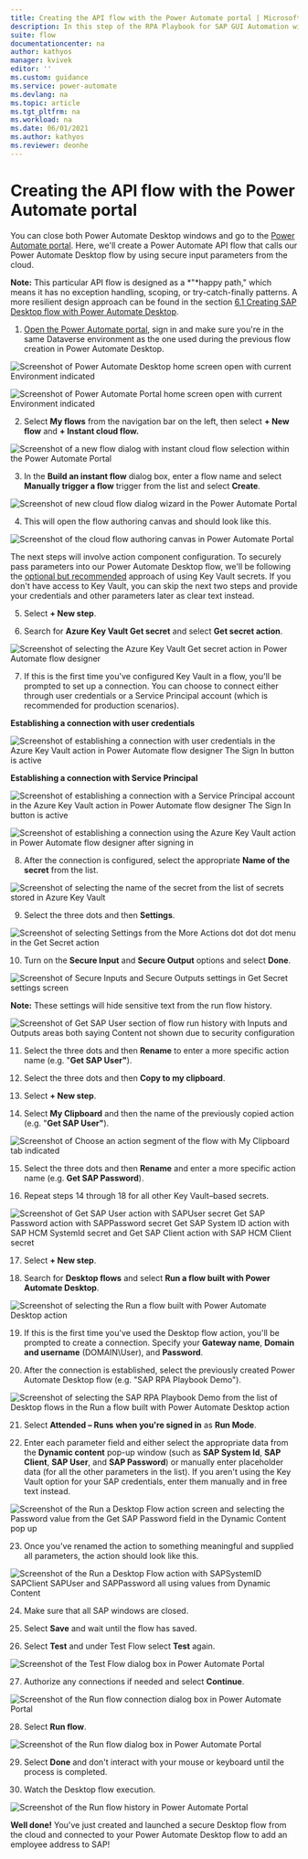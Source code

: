```yaml
---
title: Creating the API flow with the Power Automate portal | Microsoft Docs
description: In this step of the RPA Playbook for SAP GUI Automation with Power Automate tutorial, we'll create a Power Automate API flow that calls our Power Automate Desktop flow using secure input parameters from the cloud.
suite: flow
documentationcenter: na
author: kathyos
manager: kvivek
editor: ''
ms.custom: guidance
ms.service: power-automate
ms.devlang: na
ms.topic: article
ms.tgt_pltfrm: na
ms.workload: na
ms.date: 06/01/2021
ms.author: kathyos
ms.reviewer: deonhe
---
```


# Creating the API flow with the Power Automate portal

You can close both Power Automate Desktop windows and go to the [Power Automate portal](https://flow.microsoft.com/). Here, we'll create a Power Automate API flow that calls our Power Automate Desktop flow by using secure input parameters from the cloud.

**Note:** This particular API flow is designed as a *"*happy path," which means it has no exception handling, scoping, or try-catch-finally patterns. A more resilient design approach can be found in the section [6.1 Creating SAP Desktop flow with Power Automate Desktop](#creating-an-sap-desktop-flow-with-power-automate-desktop).

1.  [Open the Power Automate portal](https://flow.microsoft.com/), sign in and make sure you're in the same Dataverse environment as the one used during the previous flow creation in Power Automate Desktop.

![Screenshot of Power Automate Desktop home screen open with current Environment indicated ](media/power-automate-desktop-home-screen-with-current-environment.png)

![Screenshot of Power Automate Portal home screen open with current Environment indicated  ](media/power-automate-portal-with-current-environment.png)

2.  Select **My flows** from the navigation bar on the left, then select **+ New flow** and **+ Instant cloud flow.**

![Screenshot of a new flow dialog with instant cloud flow selection within the Power Automate Portal ](media/new-flow-dialog-with-instant-cloud-flow.png)

3.  In the **Build an instant flow** dialog box, enter a flow name and select **Manually trigger a flow** trigger from the list and select **Create**.

![Screenshot of new cloud flow dialog wizard in the Power Automate Portal ](media/new-cloud-flow-dialog-wizard.png)

4.  This will open the flow authoring canvas and should look like this.

![Screenshot of the cloud flow authoring canvas in Power Automate Portal ](media/cloud-flow-canvas.png)

The next steps will involve action component configuration. To securely pass parameters into our Power Automate Desktop flow, we'll be following the [optional but recommended](#azure-key-vault-credentials-optional) approach of using Key Vault secrets. If you don't have access to Key Vault, you can skip the next two steps and provide your credentials and other parameters later as clear text instead.

5.  Select **+ New step**.

6.  Search for **Azure Key Vault Get secret** and select **Get secret action**.

![Screenshot of selecting the Azure Key Vault  Get secret action in Power Automate flow designer ](media/azure-key-vault-get-secret-action.png)

7.  If this is the first time you've configured Key Vault in a flow, you'll be prompted to set up a connection. You can choose to connect either through user credentials or a Service Principal account (which is recommended for production scenarios).

**Establishing a connection with user credentials**

![Screenshot of establishing a connection with user credentials in the Azure Key Vault action in Power Automate flow designer  The Sign In button is active ](media/establishing-connection-with-user-credentials-azure-key-vault-action.png)

**Establishing a connection with Service Principal**

![Screenshot of establishing a connection with a Service Principal account in the Azure Key Vault action in Power Automate flow designer  The Sign In button is active ](media/establishing-connection-with-service-principal-azure-key-vault-action.png)

![Screenshot of establishing a connection using the Azure Key Vault action in Power Automate flow designer after signing in ](media/establishing-connection-with-azure-key-vault-action-after-signin.png)

8.  After the connection is configured, select the appropriate **Name of the secret** from the list.

![Screenshot of selecting the name of the secret from the list of secrets stored in Azure Key Vault ](media/selecting-name-of-secret-azure-key-vault.png)

9.  Select the three dots and then **Settings**.

![Screenshot of selecting Settings from the More Actions dot dot dot menu in the Get Secret action ](media/selecting-settings-more-actions-menu-get-secret-action.png)

10. Turn on the **Secure Input** and **Secure Output** options and select **Done**.

![Screenshot of Secure Inputs and Secure Outputs settings in Get Secret settings screen ](media/secure-inputs-secure-outputs-get-secret-settings.png)

**Note:** These settings will hide sensitive text from the run flow history.

![Screenshot of Get SAP User section of flow run history with Inputs and Outputs areas both saying Content not shown due to security configuration](media/get-SAP-user-section-flow-run-history.png)

11. Select the three dots and then **Rename** to enter a more specific action name (e.g. "**Get SAP User"**).

12. Select the three dots and then **Copy to my clipboard**.

13. Select **+ New step**.

14. Select **My Clipboard** and then the name of the previously copied action (e.g. "**Get SAP User"**).

![Screenshot of Choose an action segment of the flow with My Clipboard tab indicated](media/choose-action-segment-with-my-clipboard-tab.png)

15. Select the three dots and then **Rename** and enter a more specific action name (e.g. **Get SAP Password**).

16. Repeat steps 14 through 18 for all other Key Vault–based secrets.

![Screenshot of Get SAP User action with SAPUser secret Get SAP Password action with SAPPassword secret Get SAP System ID action with SAP HCM SystemId secret and Get SAP Client action with SAP HCM Client secret ](media/get-SAP-user-action-with-secrets.png)

17. Select **+ New step**.

18. Search for **Desktop flows** and select **Run a flow built with Power Automate Desktop**.

![Screenshot of selecting the Run a flow built with Power Automate Desktop action ](media/selecting-run-flow-built-with-pad-action.png)

19. If this is the first time you've used the Desktop flow action, you'll be prompted to create a connection. Specify your **Gateway name**, **Domain and username** (DOMAIN\\User), and **Password**.

20. After the connection is established, select the previously created Power Automate Desktop flow (e.g. "SAP RPA Playbook Demo").

![Screenshot of selecting the SAP RPA Playbook Demo from the list of Desktop flows in the Run a flow built with Power Automate Desktop action ](media/selecting-SAP-RPA-playbook-demo.png)

21. Select **Attended – Runs** **when you're signed in** as **Run Mode**.

22. Enter each parameter field and either select the appropriate data from the **Dynamic content** pop-up window (such as **SAP System Id**, **SAP Client**, **SAP User**, and **SAP Password**) or manually enter placeholder data (for all the other parameters in the list). If you aren't using the Key Vault option for your SAP credentials, enter them manually and in free text instead.

![Screenshot of the Run a Desktop Flow action screen and selecting the Password value from the Get SAP Password field in the Dynamic Content pop up ](media/run-desktop-flow-action-screen-with-dynamic-content.png)

23. Once you've renamed the action to something meaningful and supplied all parameters, the action should look like this.

![Screenshot of the Run a Desktop Flow action with SAPSystemID  SAPClient  SAPUser  and SAPPassword all using values from Dynamic Content ](media/run-desktop-flow-action-screen-selecting-password-value.png)

24. Make sure that all SAP windows are closed.

25. Select **Save** and wait until the flow has saved.

26. Select **Test** and under Test Flow select **Test** again.

![Screenshot of the Test Flow dialog box in Power Automate Portal ](media/test-flow-dialog.png)

27. Authorize any connections if needed and select **Continue**.

![Screenshot of the Run flow connection dialog box in Power Automate Portal ](media/run-flow-connection-dialog.png)

28. Select **Run flow**.

![Screenshot of the Run flow dialog box in Power Automate Portal ](media/run-flow-dialog.png)

29. Select **Done** and don't interact with your mouse or keyboard until the process is completed.

30. Watch the Desktop flow execution.

![Screenshot of the Run flow history in Power Automate Portal ](media/run-flow-history.png)

**Well done!** You've just created and launched a secure Desktop flow from the cloud and connected to your Power Automate Desktop flow to add an employee address to SAP!
